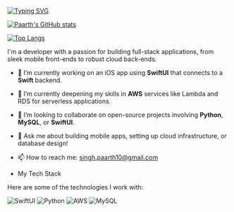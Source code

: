 [![Typing SVG](https://readme-typing-svg.herokuapp.com?font=Fira+Code&pause=1000&width=435&lines=Hello+My+Name+is+Paarth+)](https://git.io/typing-svg)


[![Paarth's GitHub stats](https://github-readme-stats.vercel.app/api?username=Paarth2006&show_icons=true&theme=radical)](https://github.com/anuraghazra/github-readme-stats)

[![Top Langs](https://github-readme-stats.vercel.app/api/top-langs/?username=Paarth2006&layout=compact)](https://github.com/anuraghazra/github-readme-stats)

I'm a developer with a passion for building full-stack applications, from sleek mobile front-ends to robust cloud back-ends.

- 🔭 I’m currently working on an iOS app using **SwiftUI** that connects to a **Swift** backend.
- 🌱 I’m currently deepening my skills in **AWS** services like Lambda and RDS for serverless applications.
- 👯 I’m looking to collaborate on open-source projects involving **Python**, **MySQL**, or **SwiftUI**.
- 💬 Ask me about building mobile apps, setting up cloud infrastructure, or database design!
- 📫 How to reach me: singh.paarth10@gmail.com

- My Tech Stack

Here are some of the technologies I work with:

![SwiftUI](https://img.shields.io/badge/SwiftUI-F05138?style=for-the-badge&logo=Swift&logoColor=white)
![Python](https://img.shields.io/badge/Python-3776AB?style=for-the-badge&logo=python&logoColor=white)
![AWS](https://img.shields.io/badge/AWS-232F3E?style=for-the-badge&logo=amazon-aws&logoColor=white)
![MySQL](https://img.shields.io/badge/MySQL-4479A1?style=for-the-badge&logo=mysql&logoColor=white)
<!--
**Paarth2006/Paarth2006** is a ✨ _special_ ✨ repository because its `README.md` (this file) appears on your GitHub profile.

Hi  👋


